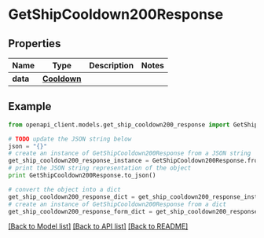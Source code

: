 # GetShipCooldown200Response



## Properties

Name | Type | Description | Notes
------------ | ------------- | ------------- | -------------
**data** | [**Cooldown**](Cooldown.md) |  | 

## Example

```python
from openapi_client.models.get_ship_cooldown200_response import GetShipCooldown200Response

# TODO update the JSON string below
json = "{}"
# create an instance of GetShipCooldown200Response from a JSON string
get_ship_cooldown200_response_instance = GetShipCooldown200Response.from_json(json)
# print the JSON string representation of the object
print GetShipCooldown200Response.to_json()

# convert the object into a dict
get_ship_cooldown200_response_dict = get_ship_cooldown200_response_instance.to_dict()
# create an instance of GetShipCooldown200Response from a dict
get_ship_cooldown200_response_form_dict = get_ship_cooldown200_response.from_dict(get_ship_cooldown200_response_dict)
```
[[Back to Model list]](../README.md#documentation-for-models) [[Back to API list]](../README.md#documentation-for-api-endpoints) [[Back to README]](../README.md)


